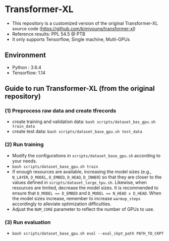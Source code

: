 # Transformer-XL
* This repository is a customized version of the original Transformer-XL source code (https://github.com/kimiyoung/transformer-xl)
* Reference results: PPL 54.5 @ PTB
* It only supports Tensorflow, Single machine, Multi-GPUs

## Environment
* Python : 3.6.4
* Tensorflow: 1.14

## Guide to run Transformer-XL (from the original repository)

### (1) Preprocess raw data and create tfrecords
* create training and validation data: `bash scripts/dataset_bas_gpu.sh train_data`
* create test data: `bash scripts/dataset_base_gpu.sh test_data`

### (2) Run training
* Modify the configurations in `scripts/dataset_base_gpu.sh`  according to your needs.
* `bash scripts/dataset_base_gpu.sh train`
* If enough resources are available, increasing the model sizes (e.g., `N_LAYER`, `D_MODEL`, `D_EMBED`, `D_HEAD`, `D_INNER`) so that they are closer to the values defined in `scripts/dataset_large_tpu.sh`. Likewise, when resources are limited, decrease the model sizes. It is recommended to ensure that `D_MODEL == D_EMBED` and `D_MODEL == N_HEAD x D_HEAD`. When the model sizes increase, remember to increase `warmup_steps` accordingly to alleviate optimization difficulties.
* Adjust the `NUM_CORE` parameter to reflect the number of GPUs to use.

### (3) Run evaluation
* `bash scripts/dataset_base_gpu.sh eval --eval_ckpt_path PATH_TO_CKPT`
